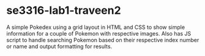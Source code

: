 # se3316-lab1-traveen2
A simple Pokedex using a grid layout in HTML and CSS to show simple information for a couple of Pokemon with respective images.
Also has JS script to handle searching Pokemon based on their respective index number or name and output formatting for results.

